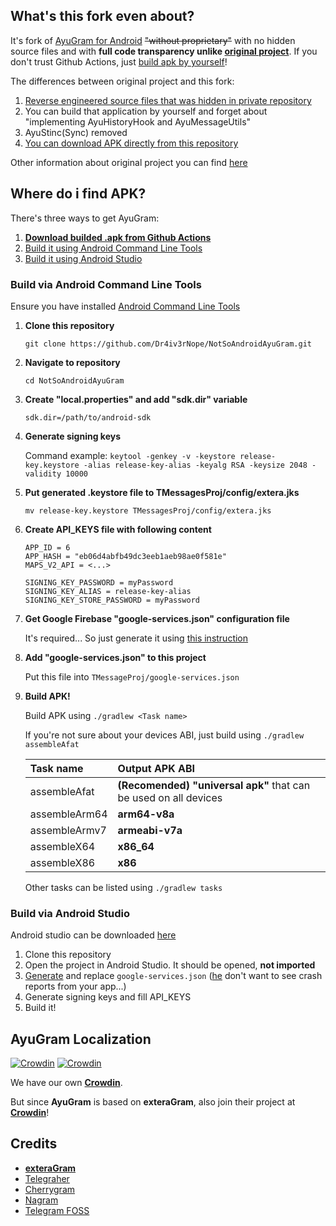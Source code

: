 ## What's this fork even about?

It's fork of [AyuGram for Android](https://github.com/AyuGram/AyuGram4A) ~~"without proprietary"~~ with no hidden source files and with **full code transparency unlike [original project](https://github.com/AyuGram/AyuGram4A)**. If you don't trust Github Actions, just [build apk by yourself](#where-do-i-find-apk)!

The differences between original project and this fork:
1. [Reverse engineered source files that was hidden in private repository](https://github.com/Dr4iv3rNope/NotSoAndroidAyuGram/tree/rewrite/TMessagesProj/src/main/java/com/radolyn/ayugram/proprietary)
2. You can build that application by yourself and forget about "implementing AyuHistoryHook and AyuMessageUtils"
2. AyuStinc(Sync) removed
3. [You can download APK directly from this repository](https://github.com/Dr4iv3rNope/NotSoAndroidAyuGram/actions)

Other information about original project you can find [here](https://github.com/AyuGram/AyuGram4A/blob/rewrite/README.md)

## Where do i find APK?

There's three ways to get AyuGram:

1. **[Download builded .apk from Github Actions](https://github.com/Dr4iv3rNope/NotSoAndroidAyuGram/actions)**
2. [Build it using Android Command Line Tools](#build-via-android-command-line-tools)
3. [Build it using Android Studio](#build-via-android-studio)

### Build via Android Command Line Tools

Ensure you have installed [Android Command Line Tools](https://developer.android.com/tools)

1. **Clone this repository**

   `git clone https://github.com/Dr4iv3rNope/NotSoAndroidAyuGram.git`

2. **Navigate to repository**

   `cd NotSoAndroidAyuGram`

3. **Create "local.properties" and add "sdk.dir" variable**

   ```
   sdk.dir=/path/to/android-sdk
   ```

4. **Generate signing keys**

   Command example: `keytool -genkey -v -keystore release-key.keystore -alias release-key-alias -keyalg RSA -keysize 2048 -validity 10000`

5. **Put generated .keystore file to TMessagesProj/config/extera.jks**

   `mv release-key.keystore TMessagesProj/config/extera.jks`

6. **Create API_KEYS file with following content**

   ```
   APP_ID = 6
   APP_HASH = "eb06d4abfb49dc3eeb1aeb98ae0f581e"
   MAPS_V2_API = <...>

   SIGNING_KEY_PASSWORD = myPassword
   SIGNING_KEY_ALIAS = release-key-alias
   SIGNING_KEY_STORE_PASSWORD = myPassword
   ```

7. **Get Google Firebase "google-services.json" configuration file**

   It's required... So just generate it using [this instruction](https://firebase.google.com/docs/android/setup)

8. **Add "google-services.json" to this project**

   Put this file into `TMessageProj/google-services.json`

9. **Build APK!**

   Build APK using `./gradlew <Task name>`

   If you're not sure about your devices ABI,
   just build using `./gradlew assembleAfat`

   | Task name | Output APK ABI |
   | :-------- | :---------- |
   | assembleAfat | **(Recomended)** **"universal apk"** that can be used on all devices |
   | assembleArm64 | **arm64-v8a** |
   | assembleArmv7 | **armeabi-v7a** |
   | assembleX64 | **x86_64** |
   | assembleX86 | **x86** |

   Other tasks can be listed using `./gradlew tasks`

### Build via Android Studio

Android studio can be downloaded [here](https://developer.android.com/studio)

1. Clone this repository
2. Open the project in Android Studio. It should be opened, **not imported**
3. [Generate](https://firebase.google.com/docs/android/setup) and replace `google-services.json` ([he](https://github.com/ZavaruKitsu) don't want to see crash reports from your app...)
4. Generate signing keys and fill API_KEYS
5. Build it!

## AyuGram Localization

[![Crowdin](https://badges.crowdin.net/ayugram/localized.svg)](https://crowdin.com/project/ayugram)
[![Crowdin](https://badges.crowdin.net/exteralocales/localized.svg)](https://crowdin.com/project/exteralocales)

We have our own **[Crowdin](https://crowdin.com/project/ayugram)**.

But since **AyuGram** is based on **exteraGram**, also join their project
at **[Crowdin](https://crowdin.com/project/exteralocales)**!

## Credits

- **[exteraGram](https://github.com/exteraSquad/exteraGram)**
- [Telegraher](https://github.com/nikitasius/Telegraher)
- [Cherrygram](https://github.com/arsLan4k1390/Cherrygram)
- [Nagram](https://github.com/NextAlone/Nagram)
- [Telegram FOSS](https://github.com/Telegram-FOSS-Team/Telegram-FOSS)
